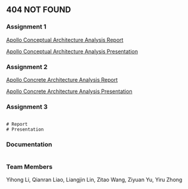 ## 404 NOT FOUND


### Assignment 1

[Apollo Conceptual Architecture Analysis Report](https://github.com/ashley-liao/ashley-liao.github.io/files/8113738/Group.17-.Apollo.Conceptual.Architecture.Analysis.pdf)

[Apollo Conceptual Architecture Analysis Presentation](https://youtu.be/NWzuqCSJXS0)


### Assignment 2



[Apollo Concrete Architecture Analysis Report](https://docs.google.com/document/d/e/2PACX-1vRqGowIkrJPtLd3m0IGZYf5mz93NeUeZ1w504N7-U0TQg3OsGLHEofTof37kGNFn2WfiVmQy9v4vzza/pub)

[Apollo Concrete Architecture Analysis Presentation](https://youtu.be/RcC6FgBm1ic)


### Assignment 3

```

# Report
# Presentation
```

### Documentation
```
```


### Team Members
Yihong Li,
Qianran Liao,
Liangjin Lin,
Zitao Wang,
Ziyuan Yu,
Yiru Zhong
